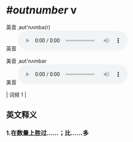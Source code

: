 # ***\#outnumber*** v
英音 ˌaʊt'nʌmbə(r)  
英音
<audio src="./media/outnumber1.aac" controls="controls"></audio>

美音 ˌaʊt'nʌmbər  
美音
<audio src="./media/outnumber2.aac" controls="controls"></audio>



| 词频 1 |  

英文释义
---
### 1.**在数量上胜过……；比……多**  


